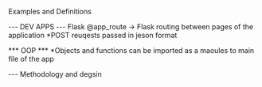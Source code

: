 Examples and Definitions



--- DEV APPS ---
Flask
@app_route -> Flask routing between pages of the application
*POST reuqests passed in jeson format



*** OOP ***
*Objects and functions can be imported as a maoules to main file of the app



--- Methodology and degsin   